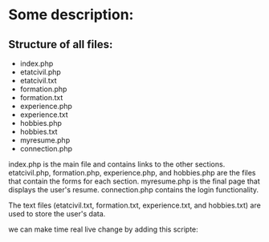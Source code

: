 # Some description:

## Structure of all files:
- index.php
- etatcivil.php
- etatcivil.txt
- formation.php
- formation.txt
- experience.php
- experience.txt
- hobbies.php
- hobbies.txt
- myresume.php
- connection.php

index.php is the main file and contains links to the other sections. etatcivil.php, formation.php, experience.php, and hobbies.php are the files that contain the forms for each section. myresume.php is the final page that displays the user's resume. connection.php contains the login functionality.

The text files (etatcivil.txt, formation.txt, experience.txt, and hobbies.txt) are used to store the user's data.

we can make time real live change by adding this scripte:
  <script>
    setInterval(function() {
        var date = new Date();
        var dateString = date.toLocaleString();
        document.getElementById("date").innerHTML = "Date/hour: " + dateString;
    }, 1000); // Update the date every second
    </script>


    